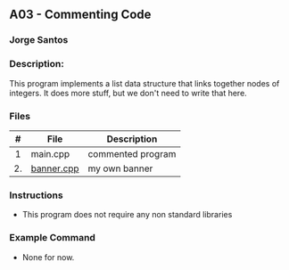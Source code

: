 ## A03 - Commenting Code
### Jorge Santos
### Description:

This program implements a list data structure that links together nodes of integers. It does more stuff, but we don't need to write that here.

### Files

|   #   | File     | Description                      |
| :---: | -------- | -------------------------------- |
|   1   | main.cpp | commented program                |
|   2.  |[banner.cpp](https://github.com/jorcsan/2143-OOP-Santos/blob/main/Assignments/A03/banner.cpp)| my own banner                    |

### Instructions

- This program does not require any non standard libraries

### Example Command

- None for now.
